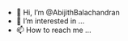 - 👋 Hi, I’m @AbijithBalachandran
- 👀 I’m interested in ...
- 📫 How to reach me ...

<!---
AbijithBalachandran/AbijithBalachandran is a ✨ special ✨ repository because its `README.md` (this file) appears on your GitHub profile.
You can click the Preview link to take a look at your changes.
--->
